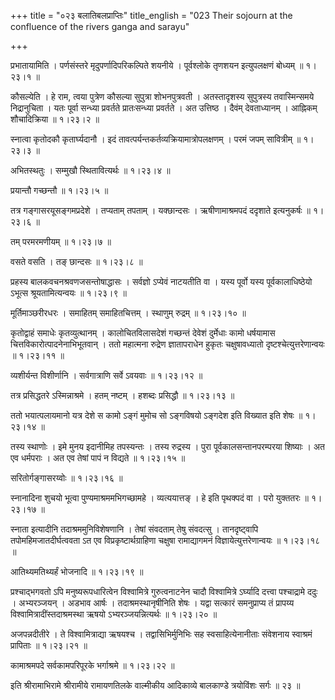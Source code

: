+++
title = "०२३ बलातिबलप्राप्तिः"
title_english = "023 Their sojourn at the confluence of the rivers ganga and sarayu"

+++


प्रभातायामिति । पर्णसंस्तरे मृदुपर्णादिपरिकल्पिते शयनीये । पूर्वश्लोके
तृणशयन इत्युपलक्षणं बोध्यम्  ॥  १।२३।१  ॥   

  

कौसल्येति । हे राम, त्वया पुत्रेण कौसल्या सुपुत्रा शोभनपुत्रवती ।
अतस्तादृशस्य सुपुत्रस्य तवास्मिन्समये निद्रानुचिता । यतः पूर्वा सन्ध्या
प्रवर्तते प्रातःसन्ध्या प्रवर्तते । अत उत्तिष्ठ । दैवंम् देवताध्यानम् ।
आह्निकम् शौचादिक्रिया  ॥  १।२३।२  ॥   

  

स्नात्वा कृतोदकौ कृतार्घ्यदानौ । इदं
तावत्पर्यन्तकर्तव्यक्रियामात्रोपलक्षणम् । परमं जपम् सावित्रीम्  ॥  १।२३।३
 ॥   

  

अभितस्थतुः । सम्मुखौ स्थितावित्यर्थः  ॥  १।२३।४  ॥   

  

प्रयान्तौ गच्छन्तौ  ॥  १।२३।५  ॥   

  

तत्र गङ्गासरयूसङ्गमप्रदेशे । तप्यताम् तपताम् । यक्छान्दसः ।
ऋषीणामाश्रमपदं ददृशाते इत्यनुकर्षः  ॥  १।२३।६  ॥   

  

तम् परमरमणीयम्  ॥  १।२३।७  ॥   

  

वसते वसति । तङ् छान्दसः  ॥  १।२३।८  ॥   

  

प्रहस्य बालकवचनश्रवणजसन्तोषाद्धासः । सर्वज्ञो ऽप्येवं नाटयतीति वा । यस्य
पूर्वो यस्य पूर्वकालाधिष्ठेयो ऽभूत्स श्रूयतामित्यन्वयः  ॥  १।२३।९  ॥   

  

मूर्तिमाञ्छरीरधरः । समाहितम् समाहितचित्तम् । स्थाणुम् रुद्रम्  ॥  १।२३।१०
 ॥   

  

कृतोद्वाहं समाधेः कृतव्युत्थानम् । कालोचितविलासदेशं गच्छन्तं देवेशं
दुर्मेधाः कामो धर्षयामास चित्तविकारोत्पादनेनाभिभूतवान् । ततो महात्मना
रुद्रेण ज्ञातापराधेन हुकृतः चक्षुषावध्यातो दृष्टश्चेत्युत्तरेणान्वयः  ॥ 
१।२३।११  ॥   

  

व्यशीर्यन्त विशीर्णानि । सर्वगात्राणि सर्वे ऽवयवाः  ॥  १।२३।१२  ॥   

  

तत्र प्रसिद्धतरे ऽस्मिन्नाश्रमे । हतम् नष्टम् । हशब्दः प्रसिद्धौ  ॥ 
१।२३।१३  ॥   

  

ततो भयात्पलायमानो यत्र देशे स कामो ऽङ्गं मुमोच सो ऽङ्गविषयो ऽङ्गदेश इति
विख्यात इति शेषः  ॥  १।२३।१४  ॥   

  

तस्य स्थाणोः । इमे मुनय इदानीमिह तपस्यन्तः । तस्य रुद्रस्य । पुरा
पूर्वकालसन्तानपरम्परया शिष्याः । अत एव धर्मपराः । अत एव तेषां पापं न
विद्यते  ॥  १।२३।१५  ॥   

  

सरितोर्गङ्गासरय्वोः  ॥  १।२३।१६  ॥   

  

स्नानादिना शुचयो भूत्वा पुण्यमाश्रममभिगच्छामहे । व्यत्ययात्तङ् । हे इति
पृथक्पदं वा । परो युक्ततरः  ॥  १।२३।१७  ॥   

  

स्नाता इत्यादीनि तदाश्रममुनिविशेषणानि । तेषां संवदताम् तेषु संवदत्सु ।
तानदृष्ट्वापि तपोमहिमजातदीर्घत्ववता ऽत एव विप्रकृष्टार्थग्राहिणा चक्षुषा
रामाद्यागमनं विज्ञायेत्युत्तरेणान्वयः  ॥  १।२३।१८  ॥   

  

आतिथ्यमतिथ्यर्हं भोजनादि  ॥  १।२३।१९  ॥   

  

प्रश्चाद्भगवतो ऽपि मनुष्यरूपधारित्वेन विश्वामित्रे गुरुत्वनाटनेन चादौ
विश्वामित्रे ऽर्घ्यादि दत्त्वा पश्चाद्रामे ददुः । अभ्यरञ्जयन् । अडभाव
आर्षः । तदाश्रमस्थानृषीनिति शेषः । यद्वा सत्कारं समनुप्राप्य तं प्रापय्य
विश्वामित्रादींस्तदाश्रमस्था ऋषयो ऽभ्यरञ्जयन्नित्यर्थः  ॥  १।२३।२०  ॥   

  

अजपन्नदीतीरे । ते विश्वामित्राद्या ऋषयश्च । तद्वासिभिर्मुनिभिः सह
स्वसाहित्येनानीताः संवेशनाय स्वाश्रमं प्रापिताः  ॥  १।२३।२१  ॥   

  

कामाश्रमपदे सर्वकामपरिपूरके भर्गाश्रमे  ॥  १।२३।२२  ॥   

  

इति श्रीरामाभिरामे श्रीरामीये रामायणतिलके वाल्मीकीय आदिकाव्ये बालकाण्डे
त्रयोविंशः सर्गः  ॥  २३  ॥   

  


